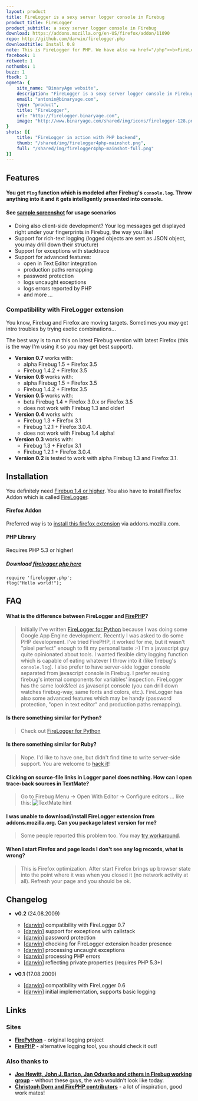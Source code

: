 ```yaml
---
layout: product
title: FireLogger is a sexy server logger console in Firebug
product_title: FireLogger
product_subtitle: a sexy server logger console in Firebug
download: https://addons.mozilla.org/en-US/firefox/addon/11090
repo: http://github.com/darwin/firelogger.php
downloadtitle: Install 0.8
note: This is FireLogger for PHP. We have also <a href="/php"><b>FireLogger for Python</b></a>
facebook: 1
retweet: 1
nothumbs: 1
buzz: 1
fbsdk: 1
ogmeta: {
    site_name: "BinaryAge website",
    description: "FireLogger is a sexy server logger console in Firebug",
    email: "antonin@binaryage.com",
    type: "product",
    title: "FireLogger",
    url: "http://firelogger.binaryage.com",
    image: "http://www.binaryage.com/shared/img/icons/firelogger-128.png"
}
shots: [{
    title: "FireLogger in action with PHP backend",
    thumb: "/shared/img/firelogger4php-mainshot.png",
    full: "/shared/img/firelogger4php-mainshot-full.png"
}]
---
```


## Features

#### You get `flog` function which is modeled after Firebug's `console.log`. Throw anything into it and it gets intelligently presented into console.

#### See [sample screenshot](/shared/img/firelogger4php-mainshot-full.png) for usage scenarios

* Doing also client-side development? Your log messages get displayed right under your fingerprints in Firebug, the way you like!
* Support for rich-text logging (logged objects are sent as JSON object, you may drill down their structure)
* Support for exceptions with stacktrace
* Support for advanced features:
  * open in Text Editor integration
  * production paths remapping
  * password protection
  * logs uncaught exceptions
  * logs errors reported by PHP
  * and more ...

### Compatibility with FireLogger extension

You know, Firebug and Firefox are moving targets. Sometimes you may get intro troubles by trying exotic combinations...

The best way is to run this on latest Firebug version with latest Firefox (this is the way I'm using it so you may get best support).

* **Version 0.7** works with:
  * alpha Firebug 1.5 + Firefox 3.5
  * Firebug 1.4.2 + Firefox 3.5
* **Version 0.6** works with:
  * alpha Firebug 1.5 + Firefox 3.5
  * Firebug 1.4.2 + Firefox 3.5
* **Version 0.5** works with:
  * beta Firebug 1.4 + Firefox 3.0.x or Firefox 3.5
  * does not work with Firebug 1.3 and older!
* **Version 0.4** works with:
  * Firebug 1.3 + Firefox 3.1 
  * Firebug 1.2.1 + Firefox 3.0.4. 
  * does not work with Firebug 1.4 alpha!
* **Version 0.3** works with:
  * Firebug 1.3 + Firefox 3.1 
  * Firebug 1.2.1 + Firefox 3.0.4. 
* **Version 0.2** is tested to work with alpha Firebug 1.3 and Firefox 3.1.

## Installation

You definitely need [Firebug 1.4 or higher][firebug]. You also have to install Firefox Addon which is called [FireLogger][firelogger].

#### Firefox Addon
Preferred way is to [install this firefox extension][firelogger] via addons.mozilla.com.

#### PHP Library

Requires PHP 5.3 or higher!

##### Download [firelogger.php here][repo]

    require 'firelogger.php';
    flog("Hello world!");

## FAQ

#### What is the difference between FireLogger and [FirePHP](http://www.firephp.org/)?
> Initially I've written [FireLogger for Python](http://firepython.binaryage.com) because I was doing some Google App Engine development. Recently I was asked to do some PHP development. I've tried FirePHP, it worked for me, but it wasn't "pixel perfect" enough to fit my personal taste :-) I'm a javascript guy quite opinionated about tools. I wanted flexible dirty logging function which is capable of eating whatever I throw into it (like firebug's `console.log`). I also prefer to have server-side logger console separated from javascript console in Firebug. I prefer reusing firebug's internal components for variables' inspection. FireLogger has the same look&feel as javascript console (you can drill down watches firebug-way, same fonts and colors, etc.). FireLogger has also some advanced features which may be handy (password protection, "open in text editor" and production paths remapping).

#### Is there something similar for Python?
> Check out [FireLogger for Python](http://firepython.binaryage.com)

#### Is there something similar for Ruby?
> Nope. I'd like to have one, but didn't find time to write server-side support. You are welcome to [hack it](http://wiki.github.com/darwin/firelogger)!

#### Clicking on source-file links in Logger panel does nothing. How can I open trace-back sources in TextMate?
> Go to Firebug Menu -> Open With Editor -> Configure editors ... like this: ![TextMate hint][textmate-hint]

#### I was unable to download/install FireLogger extension from addons.mozilla.org. Can you package latest version for me?
> Some people reported this problem too. You may [try workaround][workaround].

#### When I start Firefox and page loads I don't see any log records, what is wrong?
> This is Firefox optimization. After start Firefox brings up browser state into the point where it was when you closed it (no network activity at all). Refresh your page and you should be ok.

## Changelog

* **v0.2** (24.08.2009)
  * [[darwin][darwin]] compatibility with FireLogger 0.7
  * [[darwin][darwin]] support for exceptions with callstack
  * [[darwin][darwin]] password protection
  * [[darwin][darwin]] checking for FireLogger extension header presence
  * [[darwin][darwin]] processing uncaught exceptions
  * [[darwin][darwin]] processing PHP errors
  * [[darwin][darwin]] reflecting private properties (requires PHP 5.3+)

* **v0.1** (17.08.2009)
  * [[darwin][darwin]] compatibility with FireLogger 0.6
  * [[darwin][darwin]] initial implementation, supports basic logging

## Links

### Sites

* **[FirePython](http://firepython.binaryage.com)** - original logging project
* **[FirePHP](http://firephp.org)** - alternative logging tool, you should check it out!

### Also thanks to

* **[Joe Hewitt, John J. Barton, Jan Odvarko and others in Firebug working group][firebug-team]** - without these guys, the web wouldn't look like today.
* **[Christoph Dorn and FirePHP contributors][firephp-authors]** - a lot of inspiration, good work mates!

[firebug]: https://addons.mozilla.org/en-US/firefox/addon/1843
[firelogger]: https://addons.mozilla.org/en-US/firefox/addon/11090
[repo]: http://github.com/darwin/firelogger.php
[workaround]: http://getsatisfaction.com/xrefresh/topics/unable_to_download_rainbow_for_firebug
[darwin]:http://github.com/darwin
[firebug-team]:http://getfirebug.com/workingGroup
[firephp-authors]:http://www.christophdorn.com/
[textmate-hint]:http://cloud.github.com/downloads/darwin/firepython/TextMateWithFirePython.png
